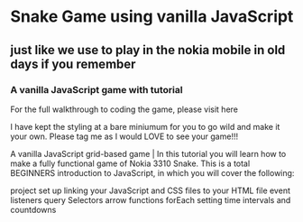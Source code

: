 # Snake Game using vanilla JavaScript
## just like we use to play in the nokia mobile in old days if you remember
### A vanilla JavaScript game with tutorial

For the full walkthrough to coding the game, please visit here

I have kept the styling at a bare miniumum for you to go wild and make it your own. Please tag me as I would LOVE to see your game!!!

A vanilla JavaScript grid-based game | In this tutorial you will learn how to make a fully functional game of Nokia 3310 Snake. This is a total BEGINNERS introduction to JavaScript, in which you will cover the following:

project set up
linking your JavaScript and CSS files to your HTML file
event listeners
query Selectors
arrow functions
forEach
setting time intervals and countdowns
